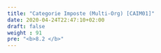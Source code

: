 ```yaml
---
title: "Categorie Imposte (Multi-Org) [CAIM01]"
date: 2020-04-24T22:47:10+02:00
draft: false
weight : 91
pre: "<b>8.2 </b>"
---
```



